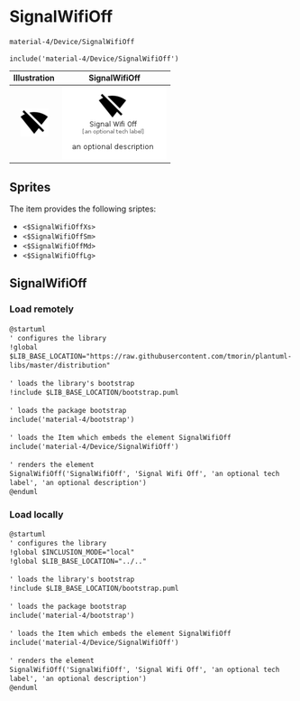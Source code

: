 # SignalWifiOff


```text
material-4/Device/SignalWifiOff
```

```text
include('material-4/Device/SignalWifiOff')
```



| Illustration | SignalWifiOff |
| :---: | :---: |
| ![illustration for Illustration](../../material-4/Device/SignalWifiOff.png) | ![illustration for SignalWifiOff](../../material-4/Device/SignalWifiOff.Local.png) |



## Sprites
The item provides the following sriptes:

- `<$SignalWifiOffXs>`
- `<$SignalWifiOffSm>`
- `<$SignalWifiOffMd>`
- `<$SignalWifiOffLg>`





## SignalWifiOff

### Load remotely
```plantuml
@startuml
' configures the library
!global $LIB_BASE_LOCATION="https://raw.githubusercontent.com/tmorin/plantuml-libs/master/distribution"

' loads the library's bootstrap
!include $LIB_BASE_LOCATION/bootstrap.puml

' loads the package bootstrap
include('material-4/bootstrap')

' loads the Item which embeds the element SignalWifiOff
include('material-4/Device/SignalWifiOff')

' renders the element
SignalWifiOff('SignalWifiOff', 'Signal Wifi Off', 'an optional tech label', 'an optional description')
@enduml
```

### Load locally
```plantuml
@startuml
' configures the library
!global $INCLUSION_MODE="local"
!global $LIB_BASE_LOCATION="../.."

' loads the library's bootstrap
!include $LIB_BASE_LOCATION/bootstrap.puml

' loads the package bootstrap
include('material-4/bootstrap')

' loads the Item which embeds the element SignalWifiOff
include('material-4/Device/SignalWifiOff')

' renders the element
SignalWifiOff('SignalWifiOff', 'Signal Wifi Off', 'an optional tech label', 'an optional description')
@enduml
```


